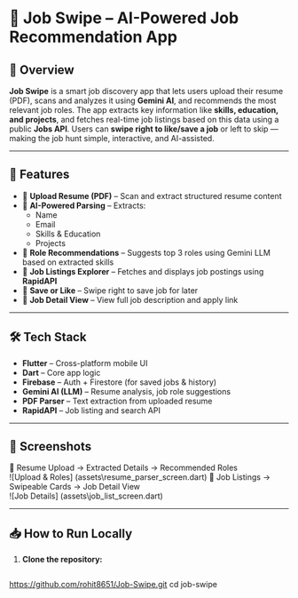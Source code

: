 # 🎯 Job Swipe – AI-Powered Job Recommendation App

## 📌 Overview
**Job Swipe** is a smart job discovery app that lets users upload their resume (PDF), scans and analyzes it using **Gemini AI**, and recommends the most relevant job roles. The app extracts key information like **skills, education, and projects**, and fetches real-time job listings based on this data using a public **Jobs API**. Users can **swipe right to like/save a job** or left to skip — making the job hunt simple, interactive, and AI-assisted.

---

## 🚀 Features

- 📄 **Upload Resume (PDF)** – Scan and extract structured resume content  
- 🤖 **AI-Powered Parsing** – Extracts:
  - Name
  - Email
  - Skills & Education
  - Projects  
- 🎯 **Role Recommendations** – Suggests top 3 roles using Gemini LLM based on extracted skills  
- 🧭 **Job Listings Explorer** – Fetches and displays job postings using **RapidAPI**  
- 💾 **Save or Like** – Swipe right to save job for later  
- 🔗 **Job Detail View** – View full job description and apply link

---

## 🛠️ Tech Stack

- **Flutter** – Cross-platform mobile UI  
- **Dart** – Core app logic  
- **Firebase** – Auth + Firestore (for saved jobs & history)  
- **Gemini AI (LLM)** – Resume analysis, job role suggestions  
- **PDF Parser** – Text extraction from uploaded resume  
- **RapidAPI** – Job listing and search API

---

## 📱 Screenshots

📍 Resume Upload → Extracted Details → Recommended Roles  
![Upload & Roles]
(assets\resume_parser_screen.dart)
📍 Job Listings → Swipeable Cards → Job Detail View  
![Job Details]
(assets\job_list_screen.dart)

---

## 📥 How to Run Locally

1. **Clone the repository:**
   ```bash
  https://github.com/rohit8651/Job-Swipe.git
  cd job-swipe
